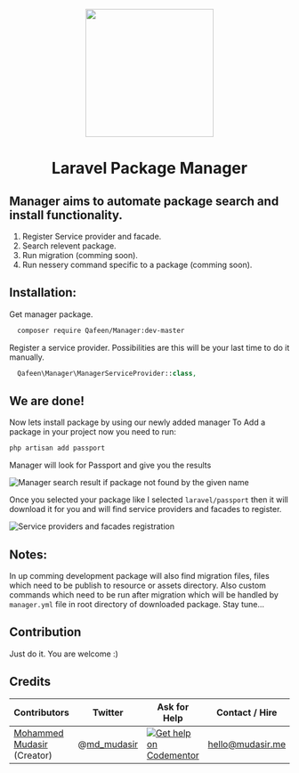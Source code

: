 <p align="center">
  <img src="https://s-media-cache-ak0.pinimg.com/564x/eb/99/06/eb990621cef085814404e5e6964b95b7.jpg" width="230px" />
</p>

<h1 align="center">Laravel Package Manager</h1>

## Manager aims to automate package search and install functionality. 
1. Register Service provider and facade.
2. Search relevent package.
3. Run migration (comming soon).
4. Run nessery command specific to a package (comming soon).

## Installation:
Get manager package.
```bash
  composer require Qafeen/Manager:dev-master
```

Register a service provider. Possibilities are this will be your last time to do it manually.
```php
  Qafeen\Manager\ManagerServiceProvider::class,
```

## We are done!

Now lets install package by using our newly added manager
To Add a package in your project now you need to run:
```bash
php artisan add passport
```

Manager will look for Passport and give you the results

![Manager search result if package not found by the given name](https://cloud.githubusercontent.com/assets/7669734/21742279/50ee9516-d511-11e6-8444-c938c0951769.png)

Once you selected your package like I selected `laravel/passport` then it will download it for you and will find service providers and facades to register.

![Service providers and facades registration](https://cloud.githubusercontent.com/assets/7669734/21742305/de3ffcac-d511-11e6-96d9-4a9281cd736e.png)

## Notes: 
In up comming development package will also find migration files, files which need to be publish to resource or assets directory. Also custom commands which need to be run after migration which will be handled by `manager.yml` file in root directory of downloaded package. Stay tune...


<a name="Contribution"></a>
## Contribution
Just do it. You are welcome :)


<a name="Credits"></a>
## Credits

| Contributors           | Twitter   | Ask for Help | Contact / Hire  | Site            |
|------------------------|---------------------------------------------------|-----------------------------------------------------------------------------------------------------------------------|-----------------|-----------------|
| [Mohammed Mudasir](https://github.com/Modelizer) (Creator) | @[md_mudasir](https://twitter.com/md_mudasir) | [![Get help on Codementor](https://cdn.codementor.io/badges/get_help_github.svg)](https://www.codementor.io/modelizer) | hello@mudasir.me | [http://mudasir.me](http://mudasir.me/) |


